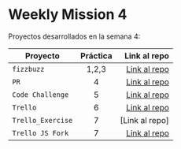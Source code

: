 # Weekly Mission 4


Proyectos desarrollados en la semana 4:

| Proyecto | Práctica | Link al repo |
| ------------- |:-------------:| -----:|
|`fizzbuzz`|1,2,3|[Link al repo](https://github.com/CeViMu/fizzbuzz)|
|`PR`|4|[Link al repo](https://github.com/CeViMu/fizzbuzz-1)|
|`Code Challenge`|5|[Link al repo](https://github.com/CeViMu/Code_Challenge)|
|`Trello`|6|[Link al repo](https://github.com/CeViMu/Trello)|
|`Trello_Exercise`|7|[Link al repo]|(https://github.com/CeViMu/Trello_JS)|
|`Trello JS Fork`|7|[Link al repo](https://github.com/LaunchX-InnovaccionVirtual/MissionNodeJS)|
